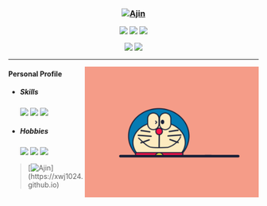 ### <div align="center">[![Ajin](https://readme-typing-svg.herokuapp.com?font=Xingkai+SC&weight=700&size=30&duration=1000&pause=10000&color=BBBBBB&center=true&width=280&lines=Hi+%F0%9F%91%8B%2C+I'm+Ajin)](https://xwj1024.github.io)</div>

<p align="center">
    <img src="https://img.shields.io/github/stars/xwj1024"/>
    <img src="https://img.shields.io/github/followers/xwj1024"/>
    <img src="https://komarev.com/ghpvc/?username=xwj1024">
</p>
<p align="center">
    <img src="https://github-readme-stats.vercel.app/api?username=xwj1024&count_private=true&theme=dark&show_icons=true" height="165" />
    <img src="https://github-readme-stats.vercel.app/api/top-langs/?username=xwj1024&theme=dark&show_icons=true" height="165" />
</p>
<hr>
<img align="right" width="350" src="assets/img/Doraemon.gif">



#### Personal Profile


- ##### Skills

  <img src="https://img.shields.io/badge/Java-☕️-green"> <img src="https://img.shields.io/badge/MySQL-🐬-green"> <img src="https://img.shields.io/badge/Linux-🐧-green"> 

- ##### Hobbies

  <img src="https://img.shields.io/badge/Guitar-🎸-fbbd18"> <img src="https://img.shields.io/badge/Basketball-🏀-fbbd18"> <img src="https://img.shields.io/badge/TableTennis-🏓️-fbbd18">

> [![Ajin](https://readme-typing-svg.herokuapp.com?font=Roboto&weight=200&size=18&pause=1000&color=BBBBBB&center=%E9%94%99%E8%AF%AF%E7%9A%84&vCenter=%E9%94%99%E8%AF%AF%E7%9A%84&width=400&lines=good+good+study%2C+day+day+up.)](https://xwj1024.github.io)

